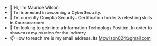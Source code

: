 - 👋 Hi, I’m Maurice Wilson
- 👀 I’m interested in becoming a CyberSecurity.
- 🌱 I’m currently Comptia Security+ Certification holder & refeshing skills in Coursecareers. 
- 💞️ I’m looking to getn into a Information Technology Position. In order to showcase my passion for the industry.
- 📫 How to reach me is my email address. Its Mcwilson024@gmail.com

